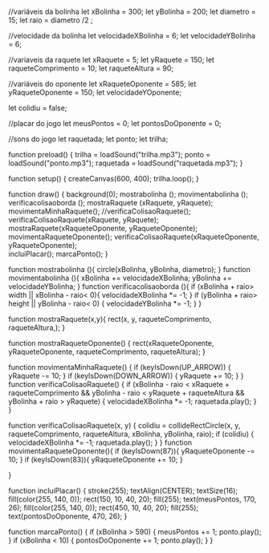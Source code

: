 //variáveis da bolinha
    let xBolinha = 300;
let yBolinha = 200;
let diametro = 15;
let raio = diametro /2 ;

//velocidade da bolinha
let velocidadeXBolinha = 6;
let velocidadeYBolinha = 6;

//variaveis da raquete
let xRaquete = 5;
let yRaquete = 150;
let raqueteComprimento = 10;
let raqueteAltura = 90;

//variáveis do oponente
let xRaqueteOponente = 585;
let yRaqueteOponente = 150;
let velocidadeYOponente;

let colidiu = false;

//placar do jogo
let meusPontos = 0;
let pontosDoOponente = 0;

//sons do jogo
let raquetada;
let ponto;
let trilha;

function preload() {
    trilha = loadSound("trilha.mp3");
    ponto = loadSound("ponto.mp3");
    raquetada = loadSound("raquetada.mp3");
}

function setup() {
  createCanvas(600, 400);
  trilha.loop();
}

function draw() {
    background(0);
    mostrabolinha ();
  movimentabolinha ();
  verificacolisaoborda ();
  mostraRaquete (xRaquete, yRaquete);
  movimentaMinhaRaquete();
  //verificaColisaoRaquete();
  verificaColisaoRaquete(xRaquete, yRaquete);
  mostraRaquete(xRaqueteOponente, yRaqueteOponente);
  movimentaRaqueteOponente();
  verificaColisaoRaquete(xRaqueteOponente, yRaqueteOponente);  
  incluiPlacar();
  marcaPonto();
}

function mostrabolinha (){
  circle(xBolinha, yBolinha, diametro);
}
function movimentabolinha (){
  xBolinha += velocidadeXBolinha;
  yBolinha += velocidadeYBolinha;
}
 function verificacolisaoborda (){
    if (xBolinha + raio> width || 
        xBolinha - raio< 0){
        velocidadeXBolinha *= -1;
    }
    if (yBolinha + raio> height || 
        yBolinha - raio< 0) {
        velocidadeYBolinha *= -1;
    }
 }

function mostraRaquete(x,y){
  rect(x, y, raqueteComprimento, raqueteAltura,);
}

function mostraRaqueteOponente() {
    rect(xRaqueteOponente, yRaqueteOponente, raqueteComprimento, raqueteAltura);
}

function movimentaMinhaRaquete() {
    if (keyIsDown(UP_ARROW)) {
        yRaquete -= 10;
    }
    if (keyIsDown(DOWN_ARROW)) {
        yRaquete += 10;
    }
}
function verificaColisaoRaquete() {
    if (xBolinha - raio < xRaquete + raqueteComprimento && yBolinha - raio < yRaquete + raqueteAltura && yBolinha + raio > yRaquete) {
        velocidadeXBolinha *= -1;
        raquetada.play();
    }
}

function verificaColisaoRaquete(x, y) {
    colidiu = collideRectCircle(x, y, raqueteComprimento, raqueteAltura, xBolinha, yBolinha, raio);
    if (colidiu) {
        velocidadeXBolinha *= -1;
        raquetada.play();
    }
}
function movimentaRaqueteOponente(){
    if (keyIsDown(87)){
        yRaqueteOponente -= 10;
    }
    if (keyIsDown(83)){
        yRaqueteOponente += 10;
    }

}

function incluiPlacar() {
    stroke(255);
    textAlign(CENTER);
    textSize(16);
    fill(color(255, 140, 0));
    rect(150, 10, 40, 20);
    fill(255);
    text(meusPontos, 170, 26);
    fill(color(255, 140, 0));
    rect(450, 10, 40, 20);
    fill(255);
    text(pontosDoOponente, 470, 26);
}

function marcaPonto() {
    if (xBolinha > 590) {
        meusPontos += 1;
        ponto.play();
    }
    if (xBolinha < 10) {
        pontosDoOponente += 1;
        ponto.play();
    }
}
